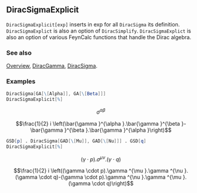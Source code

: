 ## DiracSigmaExplicit

`DiracSigmaExplicit[exp]` inserts in exp for all `DiracSigma` its definition. `DiracSigmaExplict` is also an option of `DiracSimplify`. `DiracSigmaExplict` is also an option of various FeynCalc functions that handle the Dirac algebra.

### See also

[Overview](Extra/FeynCalc.md), [DiracGamma](DiracGamma.md), [DiracSigma](DiracSigma.md).

### Examples

```mathematica
DiracSigma[GA[\[Alpha]], GA[\[Beta]]]
DiracSigmaExplicit[%]
```

$$\sigma ^{\alpha \beta }$$

$$\frac{1}{2} i \left(\bar{\gamma }^{\alpha }.\bar{\gamma }^{\beta }-\bar{\gamma }^{\beta }.\bar{\gamma }^{\alpha }\right)$$

```mathematica
GSD[p] . DiracSigma[GAD[\[Mu]], GAD[\[Nu]]] . GSD[q]
DiracSigmaExplicit[%]
```

$$(\gamma \cdot p).\sigma ^{\mu \nu }.(\gamma \cdot q)$$

$$\frac{1}{2} i \left((\gamma \cdot p).\gamma ^{\mu }.\gamma ^{\nu }.(\gamma \cdot q)-(\gamma \cdot p).\gamma ^{\nu }.\gamma ^{\mu }.(\gamma \cdot q)\right)$$
